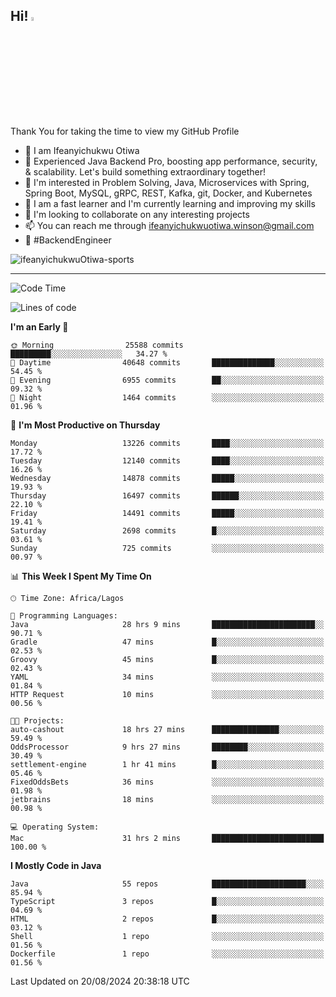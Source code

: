 <!-- BLOG-POST-LIST:START --><!-- BLOG-POST-LIST:END -->

## Hi! <img src="https://media.giphy.com/media/hvRJCLFzcasrR4ia7z/giphy.gif" width="4%"> 

Thank You for taking the time to view my GitHub Profile

- 👋 I am Ifeanyichukwu Otiwa
- 🚀 Experienced Java Backend Pro, boosting app performance, security, & scalability. Let's build something extraordinary together!
- 👀 I'm interested in Problem Solving, Java, Microservices with Spring, Spring Boot, MySQL, gRPC, REST, Kafka, git, Docker, and Kubernetes
- 🌱 I am a fast learner and I'm currently learning and improving my skills
- 💞️ I'm looking to collaborate on any interesting projects
- 📫 You can reach me through ifeanyichukwuotiwa.winson@gmail.com
- 🚀 #BackendEngineer

<p align="left" marginTop="10px"> <img src="https://komarev.com/ghpvc/?username=ifeanyichukwuOtiwa-sports&label=Profile%20views&color=0e75b6&style=for-the-badge" alt="ifeanyichukwuOtiwa-sports" /> </p>

***

<!--START_SECTION:waka-->
![Code Time](http://img.shields.io/badge/Code%20Time-2%2C807%20hrs%2034%20mins-blue)

![Lines of code](https://img.shields.io/badge/From%20Hello%20World%20I%27ve%20Written-17.8%20million%20lines%20of%20code-blue)

**I'm an Early 🐤** 

```text
🌞 Morning                25588 commits       █████████░░░░░░░░░░░░░░░░   34.27 % 
🌆 Daytime                40648 commits       ██████████████░░░░░░░░░░░   54.45 % 
🌃 Evening                6955 commits        ██░░░░░░░░░░░░░░░░░░░░░░░   09.32 % 
🌙 Night                  1464 commits        ░░░░░░░░░░░░░░░░░░░░░░░░░   01.96 % 
```
📅 **I'm Most Productive on Thursday** 

```text
Monday                   13226 commits       ████░░░░░░░░░░░░░░░░░░░░░   17.72 % 
Tuesday                  12140 commits       ████░░░░░░░░░░░░░░░░░░░░░   16.26 % 
Wednesday                14878 commits       █████░░░░░░░░░░░░░░░░░░░░   19.93 % 
Thursday                 16497 commits       ██████░░░░░░░░░░░░░░░░░░░   22.10 % 
Friday                   14491 commits       █████░░░░░░░░░░░░░░░░░░░░   19.41 % 
Saturday                 2698 commits        █░░░░░░░░░░░░░░░░░░░░░░░░   03.61 % 
Sunday                   725 commits         ░░░░░░░░░░░░░░░░░░░░░░░░░   00.97 % 
```


📊 **This Week I Spent My Time On** 

```text
🕑︎ Time Zone: Africa/Lagos

💬 Programming Languages: 
Java                     28 hrs 9 mins       ███████████████████████░░   90.71 % 
Gradle                   47 mins             █░░░░░░░░░░░░░░░░░░░░░░░░   02.53 % 
Groovy                   45 mins             █░░░░░░░░░░░░░░░░░░░░░░░░   02.43 % 
YAML                     34 mins             ░░░░░░░░░░░░░░░░░░░░░░░░░   01.84 % 
HTTP Request             10 mins             ░░░░░░░░░░░░░░░░░░░░░░░░░   00.56 % 

🐱‍💻 Projects: 
auto-cashout             18 hrs 27 mins      ███████████████░░░░░░░░░░   59.49 % 
OddsProcessor            9 hrs 27 mins       ████████░░░░░░░░░░░░░░░░░   30.49 % 
settlement-engine        1 hr 41 mins        █░░░░░░░░░░░░░░░░░░░░░░░░   05.46 % 
FixedOddsBets            36 mins             ░░░░░░░░░░░░░░░░░░░░░░░░░   01.98 % 
jetbrains                18 mins             ░░░░░░░░░░░░░░░░░░░░░░░░░   00.98 % 

💻 Operating System: 
Mac                      31 hrs 2 mins       █████████████████████████   100.00 % 
```

**I Mostly Code in Java** 

```text
Java                     55 repos            █████████████████████░░░░   85.94 % 
TypeScript               3 repos             █░░░░░░░░░░░░░░░░░░░░░░░░   04.69 % 
HTML                     2 repos             █░░░░░░░░░░░░░░░░░░░░░░░░   03.12 % 
Shell                    1 repo              ░░░░░░░░░░░░░░░░░░░░░░░░░   01.56 % 
Dockerfile               1 repo              ░░░░░░░░░░░░░░░░░░░░░░░░░   01.56 % 
```




 Last Updated on 20/08/2024 20:38:18 UTC
<!--END_SECTION:waka-->

<!--
<p align="center">
![trophy](https://github-profile-trophy.vercel.app/?username=ifeanyichukwuOtiwa-sports&theme=onedark) (https://github.com/ryo-ma/github-profile-trophy)
</p>
-->

<!---
ifeanyi-otiwa/ifeanyi-otiwa is a ✨ special ✨ repository because its `README.md` (this file) appears on your GitHub profile.
You can click the Preview link to take a look at your changes.
--->
